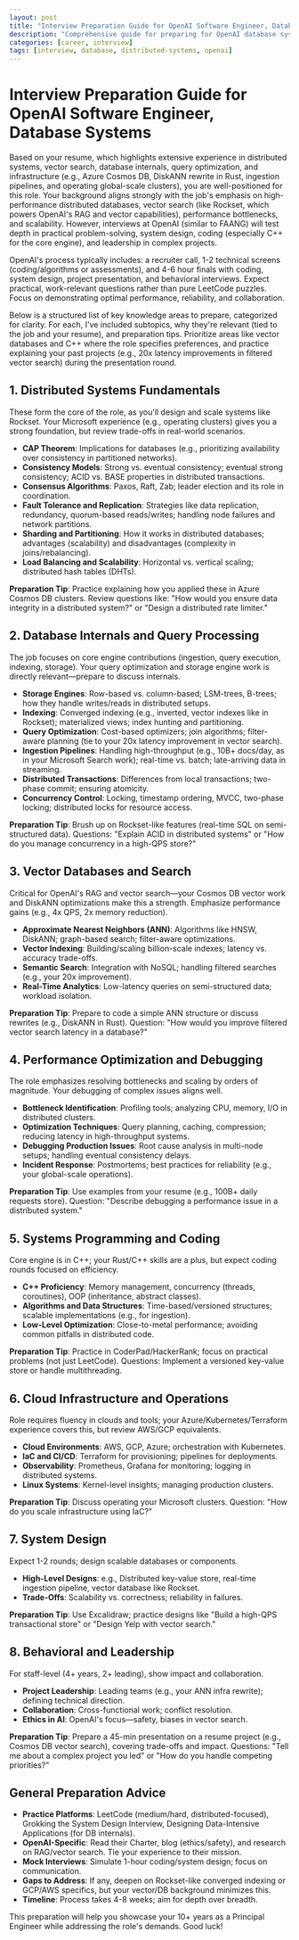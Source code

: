 ```yaml
---
layout: post
title: "Interview Preparation Guide for OpenAI Software Engineer, Database Systems"
description: "Comprehensive guide for preparing for OpenAI database systems engineering interviews"
categories: [career, interview]
tags: [interview, database, distributed-systems, openai]
---
```


# Interview Preparation Guide for OpenAI Software Engineer, Database Systems

Based on your resume, which highlights extensive experience in distributed systems, vector search, database internals, query optimization, and infrastructure (e.g., Azure Cosmos DB, DiskANN rewrite in Rust, ingestion pipelines, and operating global-scale clusters), you are well-positioned for this role. Your background aligns strongly with the job's emphasis on high-performance distributed databases, vector search (like Rockset, which powers OpenAI's RAG and vector capabilities), performance bottlenecks, and scalability. However, interviews at OpenAI (similar to FAANG) will test depth in practical problem-solving, system design, coding (especially C++ for the core engine), and leadership in complex projects.

OpenAI's process typically includes: a recruiter call, 1-2 technical screens (coding/algorithms or assessments), and 4-6 hour finals with coding, system design, project presentation, and behavioral interviews. Expect practical, work-relevant questions rather than pure LeetCode puzzles. Focus on demonstrating optimal performance, reliability, and collaboration.

Below is a structured list of key knowledge areas to prepare, categorized for clarity. For each, I've included subtopics, why they're relevant (tied to the job and your resume), and preparation tips. Prioritize areas like vector databases and C++ where the role specifies preferences, and practice explaining your past projects (e.g., 20x latency improvements in filtered vector search) during the presentation round.

## 1. Distributed Systems Fundamentals
These form the core of the role, as you'll design and scale systems like Rockset. Your Microsoft experience (e.g., operating clusters) gives you a strong foundation, but review trade-offs in real-world scenarios.

- **CAP Theorem**: Implications for databases (e.g., prioritizing availability over consistency in partitioned networks).
- **Consistency Models**: Strong vs. eventual consistency; eventual strong consistency; ACID vs. BASE properties in distributed transactions.
- **Consensus Algorithms**: Paxos, Raft, Zab; leader election and its role in coordination.
- **Fault Tolerance and Replication**: Strategies like data replication, redundancy, quorum-based reads/writes; handling node failures and network partitions.
- **Sharding and Partitioning**: How it works in distributed databases; advantages (scalability) and disadvantages (complexity in joins/rebalancing).
- **Load Balancing and Scalability**: Horizontal vs. vertical scaling; distributed hash tables (DHTs).

**Preparation Tip**: Practice explaining how you applied these in Azure Cosmos DB clusters. Review questions like: "How would you ensure data integrity in a distributed system?" or "Design a distributed rate limiter."

## 2. Database Internals and Query Processing
The job focuses on core engine contributions (ingestion, query execution, indexing, storage). Your query optimization and storage engine work is directly relevant—prepare to discuss internals.

- **Storage Engines**: Row-based vs. column-based; LSM-trees, B-trees; how they handle writes/reads in distributed setups.
- **Indexing**: Converged indexing (e.g., inverted, vector indexes like in Rockset); materialized views; index hunting and partitioning.
- **Query Optimization**: Cost-based optimizers; join algorithms; filter-aware planning (tie to your 20x latency improvement in vector search).
- **Ingestion Pipelines**: Handling high-throughput (e.g., 10B+ docs/day, as in your Microsoft Search work); real-time vs. batch; late-arriving data in streaming.
- **Distributed Transactions**: Differences from local transactions; two-phase commit; ensuring atomicity.
- **Concurrency Control**: Locking, timestamp ordering, MVCC, two-phase locking; distributed locks for resource access.

**Preparation Tip**: Brush up on Rockset-like features (real-time SQL on semi-structured data). Questions: "Explain ACID in distributed systems" or "How do you manage concurrency in a high-QPS store?"

## 3. Vector Databases and Search
Critical for OpenAI's RAG and vector search—your Cosmos DB vector work and DiskANN optimizations make this a strength. Emphasize performance gains (e.g., 4x QPS, 2x memory reduction).

- **Approximate Nearest Neighbors (ANN)**: Algorithms like HNSW, DiskANN; graph-based search; filter-aware optimizations.
- **Vector Indexing**: Building/scaling billion-scale indexes; latency vs. accuracy trade-offs.
- **Semantic Search**: Integration with NoSQL; handling filtered searches (e.g., your 20x improvement).
- **Real-Time Analytics**: Low-latency queries on semi-structured data; workload isolation.

**Preparation Tip**: Prepare to code a simple ANN structure or discuss rewrites (e.g., DiskANN in Rust). Question: "How would you improve filtered vector search latency in a database?"

## 4. Performance Optimization and Debugging
The role emphasizes resolving bottlenecks and scaling by orders of magnitude. Your debugging of complex issues aligns well.

- **Bottleneck Identification**: Profiling tools; analyzing CPU, memory, I/O in distributed clusters.
- **Optimization Techniques**: Query planning, caching, compression; reducing latency in high-throughput systems.
- **Debugging Production Issues**: Root cause analysis in multi-node setups; handling eventual consistency delays.
- **Incident Response**: Postmortems; best practices for reliability (e.g., your global-scale operations).

**Preparation Tip**: Use examples from your resume (e.g., 100B+ daily requests store). Question: "Describe debugging a performance issue in a distributed system."

## 5. Systems Programming and Coding
Core engine is in C++; your Rust/C++ skills are a plus, but expect coding rounds focused on efficiency.

- **C++ Proficiency**: Memory management, concurrency (threads, coroutines), OOP (inheritance, abstract classes).
- **Algorithms and Data Structures**: Time-based/versioned structures; scalable implementations (e.g., for ingestion).
- **Low-Level Optimization**: Close-to-metal performance; avoiding common pitfalls in distributed code.

**Preparation Tip**: Practice in CoderPad/HackerRank; focus on practical problems (not just LeetCode). Questions: Implement a versioned key-value store or handle multithreading.

## 6. Cloud Infrastructure and Operations
Role requires fluency in clouds and tools; your Azure/Kubernetes/Terraform experience covers this, but review AWS/GCP equivalents.

- **Cloud Environments**: AWS, GCP, Azure; orchestration with Kubernetes.
- **IaC and CI/CD**: Terraform for provisioning; pipelines for deployments.
- **Observability**: Prometheus, Grafana for monitoring; logging in distributed systems.
- **Linux Systems**: Kernel-level insights; managing production clusters.

**Preparation Tip**: Discuss operating your Microsoft clusters. Question: "How do you scale infrastructure using IaC?"

## 7. System Design
Expect 1-2 rounds; design scalable databases or components.

- **High-Level Designs**: e.g., Distributed key-value store, real-time ingestion pipeline, vector database like Rockset.
- **Trade-Offs**: Scalability vs. correctness; reliability in failures.

**Preparation Tip**: Use Excalidraw; practice designs like "Build a high-QPS transactional store" or "Design Yelp with vector search."

## 8. Behavioral and Leadership
For staff-level (4+ years, 2+ leading), show impact and collaboration.

- **Project Leadership**: Leading teams (e.g., your ANN infra rewrite); defining technical direction.
- **Collaboration**: Cross-functional work; conflict resolution.
- **Ethics in AI**: OpenAI's focus—safety, biases in vector search.

**Preparation Tip**: Prepare a 45-min presentation on a resume project (e.g., Cosmos DB vector search), covering trade-offs and impact. Questions: "Tell me about a complex project you led" or "How do you handle competing priorities?"

## General Preparation Advice
- **Practice Platforms**: LeetCode (medium/hard, distributed-focused), Grokking the System Design Interview, Designing Data-Intensive Applications (for DB internals).
- **OpenAI-Specific**: Read their Charter, blog (ethics/safety), and research on RAG/vector search. Tie your experience to their mission.
- **Mock Interviews**: Simulate 1-hour coding/system design; focus on communication.
- **Gaps to Address**: If any, deepen on Rockset-like converged indexing or GCP/AWS specifics, but your vector/DB background minimizes this.
- **Timeline**: Process takes 4-8 weeks; aim for depth over breadth.

This preparation will help you showcase your 10+ years as a Principal Engineer while addressing the role's demands. Good luck!